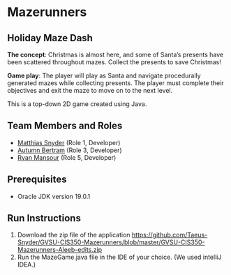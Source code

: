 # Mazerunners

## Holiday Maze Dash
**The concept**: Christmas is almost here, and some of Santa’s presents have been scattered throughout mazes. Collect the presents to save Christmas!

**Game play**: The player will play as Santa and navigate procedurally generated mazes while collecting presents. The player must complete their objectives and exit the maze to move on to the next level. 

This is a top-down 2D game created using Java.


## Team Members and Roles

* [Matthias Snyder](https://github.com/Taeus-Snyder/CIS350-HW2-Snyder#matthias-snyder) (Role 1, Developer)
* [Autumn Bertram](https://github.com/xxaleebxx/CIS350-HW2-BERTRAM) (Role 3, Developer)
* [Ryan Mansour](https://github.com/mansourr14/CIS350-HW2-Mansour) (Role 5, Developer)

## Prerequisites
- Oracle JDK version 19.0.1

## Run Instructions
1. Download the zip file of the application <https://github.com/Taeus-Snyder/GVSU-CIS350-Mazerunners/blob/master/GVSU-CIS350-Mazerunners-Aleeb-edits.zip>
2. Run the MazeGame.java file in the IDE of your choice. (We used intelliJ IDEA.)
